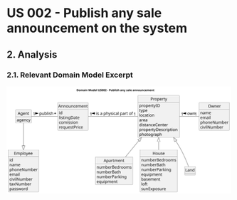 # US 002 - Publish any sale announcement on the system

## 2. Analysis

### 2.1. Relevant Domain Model Excerpt 

![Domain Model](svg/us002-domain-model.svg)

